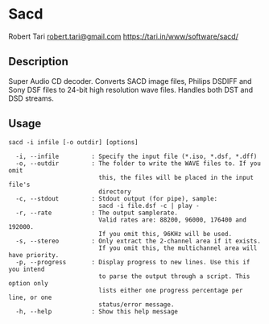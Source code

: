 # Sacd
Robert Tari <robert.tari@gmail.com> 
https://tari.in/www/software/sacd/

## Description
Super Audio CD decoder. 
Converts SACD image files, Philips DSDIFF and Sony DSF files to 24-bit high resolution wave files. Handles both DST and DSD streams.

## Usage
```
sacd -i infile [-o outdir] [options]

  -i, --infile         : Specify the input file (*.iso, *.dsf, *.dff)  
  -o, --outdir         : The folder to write the WAVE files to. If you omit
                         this, the files will be placed in the input file's
                         directory  
  -c, --stdout         : Stdout output (for pipe), sample:
                         sacd -i file.dsf -c | play -  
  -r, --rate           : The output samplerate.
                         Valid rates are: 88200, 96000, 176400 and 192000.
                         If you omit this, 96KHz will be used.  
  -s, --stereo         : Only extract the 2-channel area if it exists.
                         If you omit this, the multichannel area will have priority.  
  -p, --progress       : Display progress to new lines. Use this if you intend
                         to parse the output through a script. This option only
                         lists either one progress percentage per line, or one
                         status/error message.  
  -h, --help           : Show this help message  
```
